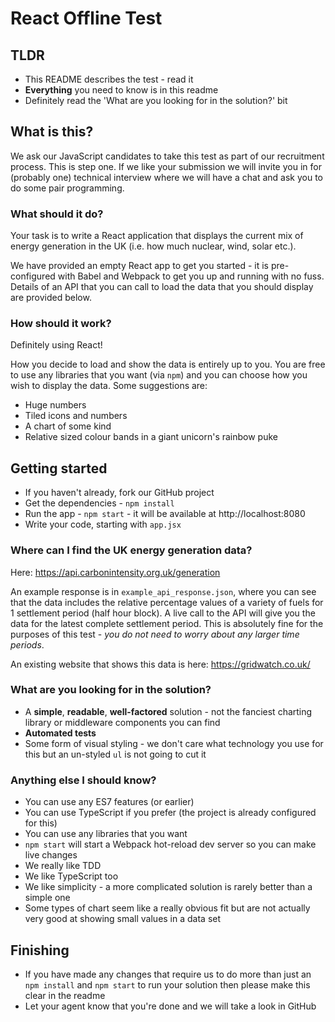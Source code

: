 # React Offline Test

## TLDR

-   This README describes the test - read it
-   **Everything** you need to know is in this readme
-   Definitely read the 'What are you looking for in the solution?' bit

## What is this?

We ask our JavaScript candidates to take this test as part of our recruitment process. This is step one. If we like your submission we will invite you in for (probably one) technical interview where we will have a chat and ask you to do some pair programming.

### What should it do?

Your task is to write a React application that displays the current mix of energy generation in the UK (i.e. how much nuclear, wind, solar etc.).

We have provided an empty React app to get you started - it is pre-configured with Babel and Webpack to get you up and running with no fuss. Details of an API that you can call to load the data that you should display are provided below.

### How should it work?

Definitely using React!

How you decide to load and show the data is entirely up to you.
You are free to use any libraries that you want (via `npm`) and you can choose how you wish to display the data. Some suggestions are:

-   Huge numbers
-   Tiled icons and numbers
-   A chart of some kind
-   Relative sized colour bands in a giant unicorn's rainbow puke

## Getting started

-   If you haven't already, fork our GitHub project
-   Get the dependencies - `npm install`
-   Run the app - `npm start` - it will be available at http://localhost:8080
-   Write your code, starting with `app.jsx`

### Where can I find the UK energy generation data?

Here: https://api.carbonintensity.org.uk/generation

An example response is in `example_api_response.json`, where you can see that the data includes the relative percentage values of a variety of fuels
for 1 settlement period (half hour block). A live call to the API will give you the data for the latest complete settlement period. This is absolutely fine for the purposes of this test - _you do not need to worry about any larger time periods_.

An existing website that shows this data is here: https://gridwatch.co.uk/

### What are you looking for in the solution?

-   A **simple**, **readable**, **well-factored** solution - not the fanciest charting library or middleware components you can find
-   **Automated tests**
-   Some form of visual styling - we don't care what technology you use for this but an un-styled `ul` is not going to cut it

### Anything else I should know?

-   You can use any ES7 features (or earlier)
-   You can use TypeScript if you prefer (the project is already configured for this)
-   You can use any libraries that you want
-   `npm start` will start a Webpack hot-reload dev server so you can make live changes
-   We really like TDD
-   We like TypeScript too
-   We like simplicity - a more complicated solution is rarely better than a simple one
-   Some types of chart seem like a really obvious fit but are not actually very good at showing small values in a data set

## Finishing

-   If you have made any changes that require us to do more than just an `npm install` and `npm start` to run your solution then please make this clear in the readme
-   Let your agent know that you're done and we will take a look in GitHub
